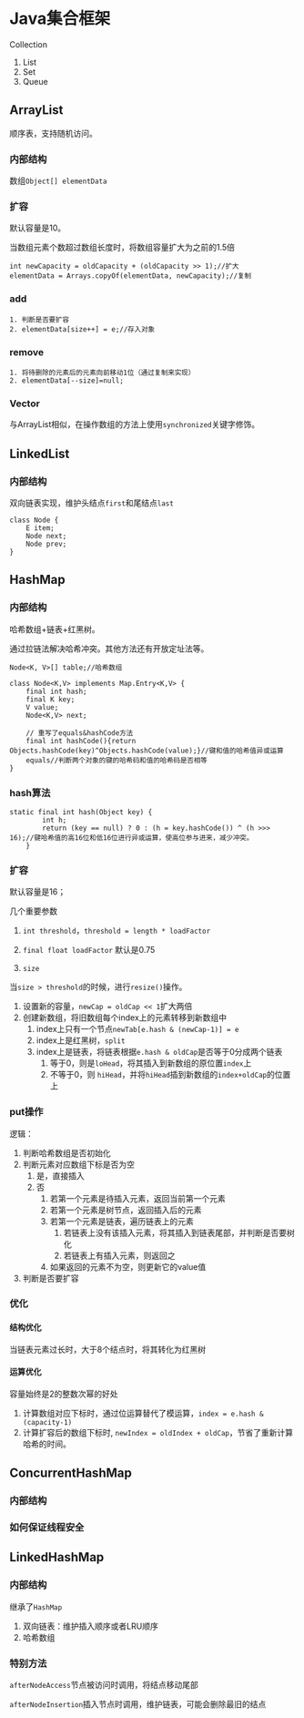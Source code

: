 # Java集合框架

Collection

1. List
2. Set
3. Queue

## ArrayList

顺序表，支持随机访问。

### 内部结构

数组`Object[] elementData`

### 扩容

默认容量是10。

当数组元素个数超过数组长度时，将数组容量扩大为之前的1.5倍

```
int newCapacity = oldCapacity + (oldCapacity >> 1);//扩大
elementData = Arrays.copyOf(elementData, newCapacity);//复制
```

### add

```
1. 判断是否要扩容
2. elementData[size++] = e;//存入对象
```

### remove

```
1. 将待删除的元素后的元素向前移动1位（通过复制来实现）
2. elementData[--size]=null;
```

### Vector

与ArrayList相似，在操作数组的方法上使用`synchronized`关键字修饰。

## LinkedList

### 内部结构

双向链表实现，维护头结点`first`和尾结点`last`

```
class Node {
	E item;
	Node next;
	Node prev;
}
```



## HashMap

### 内部结构

哈希数组+链表+红黑树。

通过拉链法解决哈希冲突。其他方法还有开放定址法等。

```
Node<K, V>[] table;//哈希数组

class Node<K,V> implements Map.Entry<K,V> {
	final int hash;
	final K key;
	V value;
	Node<K,V> next;
	
	// 重写了equals&hashCode方法
	final int hashCode(){return Objects.hashCode(key)^Objects.hashCode(value);}//键和值的哈希值异或运算
	equals//判断两个对象的键的哈希码和值的哈希码是否相等
}
```

### hash算法

```
static final int hash(Object key) {
        int h;
        return (key == null) ? 0 : (h = key.hashCode()) ^ (h >>> 16);//键哈希值的高16位和低16位进行异或运算，使高位参与进来，减少冲突。
    }
```

### 扩容

默认容量是16；

几个重要参数

1. `int threshold`，`threshold = length * loadFactor`

2. `final float loadFactor` 默认是0.75

3. `size`

   

当`size > threshold`的时候，进行`resize()`操作。

1. 设置新的容量，`newCap = oldCap << 1`扩大两倍
2. 创建新数组，将旧数组每个index上的元素转移到新数组中
   1. index上只有一个节点`newTab[e.hash & (newCap-1)] = e`
   2. index上是红黑树，`split`
   3. index上是链表，将链表根据`e.hash & oldCap`是否等于0分成两个链表
      1. 等于0，则是`loHead`，将其插入到新数组的原位置`index`上
      2. 不等于0，则 `hiHead`，并将`hiHead`插到新数组的`index+oldCap`的位置上

### put操作

逻辑：

1. 判断哈希数组是否初始化
2. 判断元素对应数组下标是否为空
   1. 是，直接插入
   2. 否
      1. 若第一个元素是待插入元素，返回当前第一个元素
      2. 若第一个元素是树节点，返回插入后的元素
      3. 若第一个元素是链表，遍历链表上的元素
         1. 若链表上没有该插入元素，将其插入到链表尾部，并判断是否要树化
         2. 若链表上有插入元素，则返回之
      4. 如果返回的元素不为空，则更新它的value值
3. 判断是否要扩容

### 优化

#### 结构优化

当链表元素过长时，大于8个结点时，将其转化为红黑树

#### 运算优化

容量始终是2的整数次幂的好处

1. 计算数组对应下标时，通过位运算替代了模运算，`index = e.hash & (capacity-1)`
2. 计算扩容后的数组下标时, `newIndex = oldIndex + oldCap`，节省了重新计算哈希的时间。

## ConcurrentHashMap

### 内部结构

### 如何保证线程安全



## LinkedHashMap

### 内部结构

继承了`HashMap`

1. 双向链表：维护插入顺序或者LRU顺序
2. 哈希数组

### 特别方法

`afterNodeAccess`节点被访问时调用，将结点移动尾部

`afterNodeInsertion`插入节点时调用，维护链表，可能会删除最旧的结点






